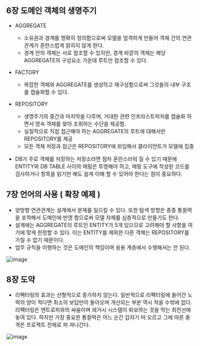 ## 6장 도메인 객체의 생명주기

-   AGGREGATE

    -   소유권과 경계를 명확히 정의함으로써 모델을 엄격하게 만들어 객체 간의 연관관계가 혼란스럽게 얽히지 않게 한다.
    -   경계 안의 객체는 서로 참조할 수 있지만, 경계 바깥의 객체는 해당 AGGREGATE의 구성요소 가운데 루트만 참조할 수 있다.

-   FACTORY

    -   복잡한 객체와 AGGREGATE를 생성하고 재구성함으로써 그것들의 내부 구조를 캡슐화할 수 있다.

-   REPOSITORY

    -   생명주기의 중간과 마지막을 다루며, 거대한 관련 인프라스트럭처를 캡슐화 하면서 영속 객체를 찾아 조회하는 수단을 제공함.
    -   실질적으로 직접 접근해야 하는 AGGREGATE의 루트에 대해서만 REPOSITORY를 제공
    -   모든 객체 저장과 접근은 REPOSITORY에 위임해서 클라이언트가 모델에 집중

-   DB가 주로 객체를 저장하는 저장소라면 점차 혼란스러워 질 수 있기 때문에 ENTITY와 DB TABLE 사이의 매핑은 투명해야 하고, 매핑 도구에 작성된 코드를 검사하거나 항목을 읽기만 해도 쉽게 이해 할 수 있어야 한다는 점이 중요하다.

    



## 7장 언어의 사용 ( 확장 예제 )

-   양방향 연관관계는 설계에서 문제를 일으킬 수 있다. 또한 탐색 방향은 종종 통찰력을 포착해서 도메인에 반영 함으로써 모델 자체를 심층적으로 만들기도 한다.
-   설계에는 AGGREGATE의 루트인 ENTITY가 5개 있으므로 고려해야 할 사항을 여기에 맞게 한정할 수 있다. 이는 ENTITY를 제외한 다른 객체는 REPOSITORY를 가질 수 없기 때문이다.
-   업무 규칙을 이행하는 것은 도메인의 책임이며 응용 계층에서 수행해서는 안 된다.

![image](https://github.com/shorebirdtech/shorebird/assets/60743304/ddb46bd2-0cd7-4c15-9895-e4ec402adf36)

## 8장 도약

-   리팩터링의 효과는 선형적으로 증가하지 않는다. 일반적으로 리팩터링에 들어간 노력의 양이 적다면 최소의 보답만이 돌아오며 개선되는 부분 역시 적을 수밖에 없다. 리팩터링은 엔트로피와의 싸움이며 레거시 시스템이 퇴보하는 것을 막는 최전선에 놓여 있다. 하지만 가장 중요한 통찰력은 어느 순간 갑자기 떠 오르고 그에 따른 충격은 프로젝트 전체로 퍼 져나간다.

![image](https://github.com/shorebirdtech/shorebird/assets/60743304/9da408d2-a616-4a26-b0f3-e3e31988f792)

